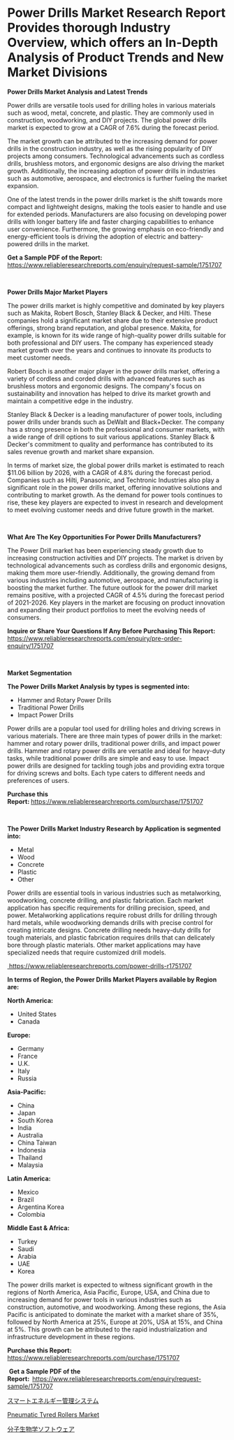 <p><h1>Power Drills Market Research Report Provides thorough Industry Overview, which offers an In-Depth Analysis of Product Trends and New Market Divisions</h1></p><p><strong>Power Drills Market Analysis and Latest Trends</strong></p>
<p><p>Power drills are versatile tools used for drilling holes in various materials such as wood, metal, concrete, and plastic. They are commonly used in construction, woodworking, and DIY projects. The global power drills market is expected to grow at a CAGR of 7.6% during the forecast period.</p><p>The market growth can be attributed to the increasing demand for power drills in the construction industry, as well as the rising popularity of DIY projects among consumers. Technological advancements such as cordless drills, brushless motors, and ergonomic designs are also driving the market growth. Additionally, the increasing adoption of power drills in industries such as automotive, aerospace, and electronics is further fueling the market expansion.</p><p>One of the latest trends in the power drills market is the shift towards more compact and lightweight designs, making the tools easier to handle and use for extended periods. Manufacturers are also focusing on developing power drills with longer battery life and faster charging capabilities to enhance user convenience. Furthermore, the growing emphasis on eco-friendly and energy-efficient tools is driving the adoption of electric and battery-powered drills in the market.</p></p>
<p><strong>Get a Sample PDF of the Report:&nbsp;</strong> <a href="https://www.reliableresearchreports.com/enquiry/request-sample/1751707">https://www.reliableresearchreports.com/enquiry/request-sample/1751707</a></p>
<p>&nbsp;</p>
<p><strong>Power Drills Major Market Players</strong></p>
<p><p>The power drills market is highly competitive and dominated by key players such as Makita, Robert Bosch, Stanley Black & Decker, and Hilti. These companies hold a significant market share due to their extensive product offerings, strong brand reputation, and global presence. Makita, for example, is known for its wide range of high-quality power drills suitable for both professional and DIY users. The company has experienced steady market growth over the years and continues to innovate its products to meet customer needs.</p><p>Robert Bosch is another major player in the power drills market, offering a variety of cordless and corded drills with advanced features such as brushless motors and ergonomic designs. The company's focus on sustainability and innovation has helped to drive its market growth and maintain a competitive edge in the industry.</p><p>Stanley Black & Decker is a leading manufacturer of power tools, including power drills under brands such as DeWalt and Black+Decker. The company has a strong presence in both the professional and consumer markets, with a wide range of drill options to suit various applications. Stanley Black & Decker's commitment to quality and performance has contributed to its sales revenue growth and market share expansion.</p><p>In terms of market size, the global power drills market is estimated to reach $11.06 billion by 2026, with a CAGR of 4.8% during the forecast period. Companies such as Hilti, Panasonic, and Techtronic Industries also play a significant role in the power drills market, offering innovative solutions and contributing to market growth. As the demand for power tools continues to rise, these key players are expected to invest in research and development to meet evolving customer needs and drive future growth in the market.</p></p>
<p>&nbsp;</p>
<p><strong>What Are The Key Opportunities For Power Drills Manufacturers?</strong></p>
<p><p>The Power Drill market has been experiencing steady growth due to increasing construction activities and DIY projects. The market is driven by technological advancements such as cordless drills and ergonomic designs, making them more user-friendly. Additionally, the growing demand from various industries including automotive, aerospace, and manufacturing is boosting the market further. The future outlook for the power drill market remains positive, with a projected CAGR of 4.5% during the forecast period of 2021-2026. Key players in the market are focusing on product innovation and expanding their product portfolios to meet the evolving needs of consumers.</p></p>
<p><strong>Inquire or Share Your Questions If Any Before Purchasing This Report:</strong> <a href="https://www.reliableresearchreports.com/enquiry/pre-order-enquiry/1751707">https://www.reliableresearchreports.com/enquiry/pre-order-enquiry/1751707</a></p>
<p>&nbsp;</p>
<p><strong>Market Segmentation</strong></p>
<p><strong>The Power Drills Market Analysis by types is segmented into:</strong></p>
<p><ul><li>Hammer and Rotary Power Drills</li><li>Traditional Power Drills</li><li>Impact Power Drills</li></ul></p>
<p><p>Power drills are a popular tool used for drilling holes and driving screws in various materials. There are three main types of power drills in the market: hammer and rotary power drills, traditional power drills, and impact power drills. Hammer and rotary power drills are versatile and ideal for heavy-duty tasks, while traditional power drills are simple and easy to use. Impact power drills are designed for tackling tough jobs and providing extra torque for driving screws and bolts. Each type caters to different needs and preferences of users.</p></p>
<p><strong>Purchase this Report:&nbsp;</strong><a href="https://www.reliableresearchreports.com/purchase/1751707">https://www.reliableresearchreports.com/purchase/1751707</a></p>
<p>&nbsp;</p>
<p><strong>The Power Drills Market Industry Research by Application is segmented into:</strong></p>
<p><ul><li>Metal</li><li>Wood</li><li>Concrete</li><li>Plastic</li><li>Other</li></ul></p>
<p><p>Power drills are essential tools in various industries such as metalworking, woodworking, concrete drilling, and plastic fabrication. Each market application has specific requirements for drilling precision, speed, and power. Metalworking applications require robust drills for drilling through hard metals, while woodworking demands drills with precise control for creating intricate designs. Concrete drilling needs heavy-duty drills for tough materials, and plastic fabrication requires drills that can delicately bore through plastic materials. Other market applications may have specialized needs that require customized drill models.</p></p>
<p><a href="https://www.reliableresearchreports.com/power-drills-r1751707">&nbsp;https://www.reliableresearchreports.com/power-drills-r1751707</a></p>
<p><strong>In terms of Region, the Power Drills Market Players available by Region are:</strong></p>
<p>
    <p> <strong> North America: </strong>
        <ul>
            <li>United States</li>
            <li>Canada</li>
        </ul>
        </p> 
    <p> <strong> Europe: </strong>
        <ul>
            <li>Germany</li>
            <li>France</li>
            <li>U.K.</li>
            <li>Italy</li>
            <li>Russia</li>
        </ul>
        </p> 
    <p> <strong> Asia-Pacific: </strong>
        <ul>
            <li>China</li>
            <li>Japan</li>
            <li>South Korea</li>
            <li>India</li>
            <li>Australia</li>
            <li>China Taiwan</li>
            <li>Indonesia</li>
            <li>Thailand</li>
            <li>Malaysia</li>
        </ul>
        </p> 
    <p> <strong> Latin America: </strong>
        <ul>
            <li>Mexico</li>
            <li>Brazil</li>
            <li>Argentina Korea</li>
            <li>Colombia</li>
        </ul>
        </p> 
    <p> <strong> Middle East & Africa: </strong>
        <ul>
            <li>Turkey</li>
            <li>Saudi</li>
            <li>Arabia</li>
            <li>UAE</li>
            <li>Korea</li>
        </ul>
    </p>
    </p>
<p><p>The power drills market is expected to witness significant growth in the regions of North America, Asia Pacific, Europe, USA, and China due to increasing demand for power tools in various industries such as construction, automotive, and woodworking. Among these regions, the Asia Pacific is anticipated to dominate the market with a market share of 35%, followed by North America at 25%, Europe at 20%, USA at 15%, and China at 5%. This growth can be attributed to the rapid industrialization and infrastructure development in these regions.</p></p>
<p><strong>Purchase this Report: </strong><a href="https://www.reliableresearchreports.com/purchase/1751707">https://www.reliableresearchreports.com/purchase/1751707</a></p>
<p>&nbsp;<strong>Get a Sample PDF of the Report:&nbsp;&nbsp;</strong><a href="https://www.reliableresearchreports.com/enquiry/request-sample/1751707">https://www.reliableresearchreports.com/enquiry/request-sample/1751707</a></p>
<p><strong></strong></p>
<p><p><a href="https://github.com/RodHoppe07/Market-Research-Report-List-1/blob/main/646283831656.md">スマートエネルギー管理システム</a></p><p><a href="https://github.com/mbisetmhermsr/Market-Research-Report-List-2/blob/main/pneumatic-tyred-rollers-market.md">Pneumatic Tyred Rollers Market</a></p><p><a href="https://github.com/laurenreichert/Market-Research-Report-List-1/blob/main/193225831655.md">分子生物学ソフトウェア</a></p></p>